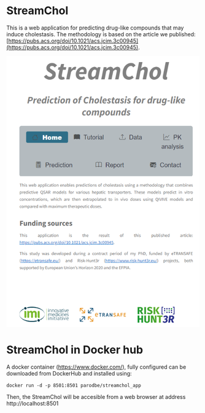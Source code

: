 # StreamChol


This is a web application for predicting drug-like compounds that may induce cholestasis. The methodology is based on the article we published: [https://pubs.acs.org/doi/10.1021/acs.jcim.3c00945](https://pubs.acs.org/doi/10.1021/acs.jcim.3c00945).

<p align="center">
  <img src="https://github.com/phi-grib/StreamChol/blob/main/cover%20page.PNG" alt="Cover Page">
</p>


# StreamChol in Docker hub
A docker container (https://www.docker.com/), fully configured can be downloaded from DockerHub and installed using:

```
docker run -d -p 8501:8501 parodbe/streamchol_app
```

Then, the StreamChol will be accesible from a web browser at address http://localhost:8501
